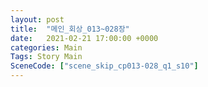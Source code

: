 ```yaml
---
layout: post
title:  "메인_회상_013~028장"
date:   2021-02-21 17:00:00 +0000
categories: Main
Tags: Story Main
SceneCode: ["scene_skip_cp013-028_q1_s10"]
---
```

